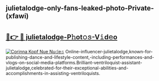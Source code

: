 ## julietalodge-only-fans​-leaked-photo​-Private-(xfawi)


# <h2><a href="https://mediaupload.pro?title=julietalodge&ref=git">🔗👉 🔴 julietalodge-P𝚑ot𝚘𝚜-V𝚒d𝚎o</a></h2>

[![Corinna Kopf Nue Nu𝚍e𝚜](https://i.imgur.com/0qMVB7G.gif)](https://mediaupload.pro?title=julietalodge&ref=git)
Online-influencer-julietalodge,known-for-publishing-dance-and-lifestyle-content,-including-performances-and-vlogs-on-social-media-platforms.Brilliant-ventriloquist-assistant-julietalodge,celebrated-for-their-exceptional-abilities-and-accomplishments-in-assisting-ventriloquists.  